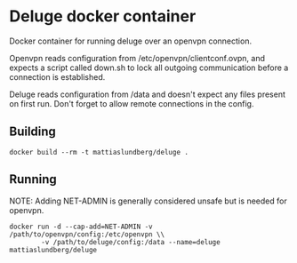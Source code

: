 Deluge docker container
=======================

Docker container for running deluge over an openvpn connection.

Openvpn reads configuration from /etc/openvpn/clientconf.ovpn, and expects a
script called down.sh to lock all outgoing communication before a connection
is established.

Deluge reads configuration from /data and doesn't expect any files present on
first run. Don't forget to allow remote connections in the config.

Building
--------
```
docker build --rm -t mattiaslundberg/deluge .
```

Running
-------
NOTE: Adding NET-ADMIN is generally considered unsafe but is needed for openvpn.
```
docker run -d --cap-add=NET-ADMIN -v /path/to/openvpn/config:/etc/openvpn \\
		-v /path/to/deluge/config:/data --name=deluge mattiaslundberg/deluge
```
